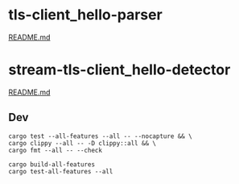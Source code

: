 # tls-client_hello-parser

[README.md](tls-client_hello-parser/README.md)

# stream-tls-client_hello-detector

[README.md](stream-tls-client_hello-detector/README.md)

## Dev

```
cargo test --all-features --all -- --nocapture && \
cargo clippy --all -- -D clippy::all && \
cargo fmt --all -- --check
```

```
cargo build-all-features
cargo test-all-features --all
```
